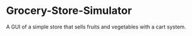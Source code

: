 # Grocery-Store-Simulator
A GUI of a simple store that sells fruits and vegetables with a cart system.
